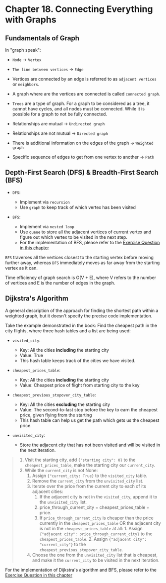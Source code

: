 # Chapter 18. Connecting Everything with Graphs

## Fundamentals of Graph

In "graph speak":

- `Node` -> `Vertex`
- `The line between vertices` -> `Edge`
- Vertices are connected by an edge is referred to as `adjacent vertices` or `neighbors`.

- A graph where are the vertices are connected is called `connected graph`.
- `Trees` are a type of graph. For a graph to be considered as a tree, it cannot have cycles, and all nodes must be connected. While it is possible for a graph to not be fully connected.
- Relationships are mutual -> `Undirected graph`
- Relationships are not mutual -> `Directed graph`
- There is additional information on the edges of the graph -> `Weighted graph`
- Specific sequence of edges to get from one vertex to another -> `Path`


## Depth-First Search (DFS) & Breadth-First Search (BFS)

- `DFS`:
    - Implement via `recursion`
    - Use `graph` to keep track of which vertex has been visited

- `BFS`:
    - Implement via `nested loop`
    - Use `queue` to store all the adjacent vertices of current vertex and figure out which vertex to be visited in the next step.
    - For the implementation of BFS, please refer to the [Exercise Question in this chapter](./exercises/Chapter%2018/Q4.py)

`BFS` traverses all the vertices closest to the starting vertex before moving further away, whereas `DFS` immediately moves as far away from the starting vertex as it can.

Time efficiency of graph search is O(V + E), where V refers to the number of vertices and E is the number of edges in the graph.


## Dijkstra's Algorithm

A general description of the approach for finding the shortest path within a  weighted graph, but it doesn't specify the precise code implementation.

Take the example demonstrated in the book: Find the cheapest path in the city flights, where three hash tables and a list are being used:

- `visited_city`: 
    - Key: All the cities **including** the starting city
    - Value: True
    - This hash table keeps track of the cities we have visited.

- `cheapest_prices_table`: 
    - Key: All the cities **including** the starting city
    - Value: Cheapest price of flight from starting city to the key

- `cheapest_previous_stopover_city_table`: 
    - Key: All the cities **excluding** the starting city
    - Value: The second-to-last stop before the key to earn the cheapest price, given flying from the starting
    - This hash table can help us get the path which gets us the cheapest price.

- `unvisited_city`:
    - Store the adjacent city that has not been visited and will be visited in the next iteration.

> 1. Visit the starting city, add `{"starting city": 0}` to the `cheapest_prices_table`, make the starting city our `current_city`.
> 2. While the `current_city` is not None:
>     1. Assign `{"current_city: True}` to the `visited_city` table.
>     2. Remove the `current_city` from the `unvisited_city` list.
>     3. Iterate over the price from the current city to each of its adjacent cities:
>           1. If the adjacent city is not in the `visited_city`, append it to the `unvisited_city` list.
>           2. price_through_current_city = cheapest_prices_table + price.
>           3. If `price_through_current_city` is cheaper than the price currently in the `cheapest_prices_table` OR the adjacent city is not in the `cheapest_prices_table` at all:
>                   1. Assign `{"adjacent city": price_through_current_city}` to the `cheapest_prices_table`.
>                   2. Assign `{"adjacent city": "current_city"}` to the `cheapest_previous_stopover_city_table`.
>       4. Choose the one from the `unvisited_city` list that is cheapest, and make it the `current_city` to be visited in the next iteration.

For the implementation of Dijkstra's algorithm and BFS, please refer to the [Exercise Question in this chapter](./exercises/Chapter%2018/Q5.py)

